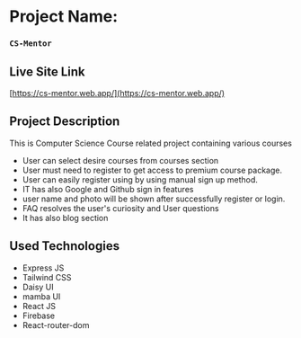# Project Name:

### `CS-Mentor`

## Live Site Link

[https://cs-mentor.web.app/](https://cs-mentor.web.app/)

## Project Description

This is Computer Science Course related project containing various courses

- User can select desire courses from courses section
- User must need to register to get access to premium course package.
- User can easily register using by using manual sign up method.
- IT has also Google and Github sign in features
- user name and photo will be shown after successfully register or login.
- FAQ resolves the user's curiosity and User questions
- It has also blog section

## Used Technologies

- Express JS
- Tailwind CSS
- Daisy UI
- mamba UI
- React JS
- Firebase
- React-router-dom
